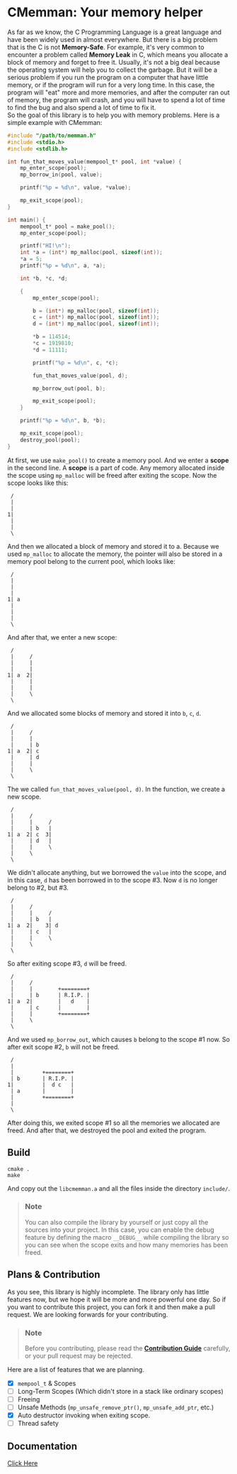 # CMemman: Your memory helper

As far as we know, the C Programming Language is a great language and have been widely used in almost everywhere. But there is a big problem that is the C is not **Memory-Safe**. For example, it's very common to encounter a problem called **Memory Leak** in C, which means you allocate a block of memory and forget to free it. Usually, it's not a big deal because the operating system will help you to collect the garbage. But it will be a serious problem if you run the program on a computer that have little memory, or if the program will run for a very long time. In this case, the program will "eat" more and more memories, and after the computer ran out of memory, the program will crash, and you will have to spend a lot of time to find the bug and also spend a lot of time to fix it.  
So the goal of this library is to help you with memory problems. Here is a simple example with CMemman:
```C
#include "/path/to/memman.h"
#include <stdio.h>
#include <stdlib.h>

int fun_that_moves_value(mempool_t* pool, int *value) {
    mp_enter_scope(pool);
    mp_borrow_in(pool, value);

    printf("%p = %d\n", value, *value);

    mp_exit_scope(pool);
}

int main() {
    mempool_t* pool = make_pool();
    mp_enter_scope(pool);

    printf("HI!\n");
    int *a = (int*) mp_malloc(pool, sizeof(int));
    *a = 5;
    printf("%p = %d\n", a, *a);

    int *b, *c, *d;

    {
        mp_enter_scope(pool);

        b = (int*) mp_malloc(pool, sizeof(int));
        c = (int*) mp_malloc(pool, sizeof(int));
        d = (int*) mp_malloc(pool, sizeof(int));

        *b = 114514;
        *c = 1919810;
        *d = 11111;

        printf("%p = %d\n", c, *c);

        fun_that_moves_value(pool, d);

        mp_borrow_out(pool, b);

        mp_exit_scope(pool);
    }

    printf("%p = %d\n", b, *b);

    mp_exit_scope(pool);
    destroy_pool(pool);
}
```

At first, we use `make_pool()` to create a memory pool. And we enter a **scope** in the second line. A **scope** is a part of code. Any memory allocated inside the scope using `mp_malloc` will be freed after exiting the scope. Now the scope looks like this:
```
 /
 |
 |
1|
 |
 |
 \
```
And then we allocated a block of memory and stored it to a. Because we used `mp_malloc` to allocate the memory, the pointer will also be stored in a memory pool belong to the current pool, which looks like:
```
 /
 |
 |
 |
1| a
 |
 |
 |
 \
```

And after that, we enter a new scope:
```
 /
 |     /
 |     |
 |     |
1| a  2|
 |     |
 |     |
 |     \
 \
```
And we allocated some blocks of memory and stored it into `b`, `c`, `d`.
```
 /
 |     /
 |     |
 |     | b
1| a  2| c
 |     | d
 |     |
 |     \
 \
```

The we called `fun_that_moves_value(pool, d)`. In the function, we create a new scope.
```
 /
 |     /     
 |     |     /
 |     | b   |
1| a  2| c  3|
 |     | d   |
 |     |     \
 |     \
 \
```
We didn't allocate anything, but we borrowed the `value` into the scope, and in this case, `d` has been borrowed in to the scope #3. Now `d` is no longer belong to #2, but #3.

```
 /
 |     /     
 |     |     /
 |     | b   |
1| a  2|    3| d
 |     | c   |
 |     |     \
 |     \
 \
```
So after exiting scope #3, `d` will be freed.
```
 /
 |     /     
 |     |        +========+
 |     | b      | R.I.P. |
1| a  2|        |   d    |
 |     | c      |        |
 |     |        +========+
 |     \
 \
 ```
And we used `mp_borrow_out`, which causes `b` belong to the scope #1 now. So after exit scope #2, `b` will not be freed.
```
 /
 |      
 |         +========+
 | b       | R.I.P. |
1|         |  d c   |
 | a       |        |
 |         +========+
 | 
 \
 ```

After doing this, we exited scope #1 so all the memories we allocated are freed. And after that, we destroyed the pool and exited the program.

## Build
```
cmake .
make
```
And copy out the `libcmemman.a` and all the files inside the directory `include/`.
> ### Note
> You can also compile the library by yourself or just copy all the sources into your project. In this case, you can enable the debug feature by defining the macro `__DEBUG__` while compiling the library so you can see when the scope exits and how many memories has been freed.

## Plans & Contribution
As you see, this library is highly incomplete. The library only has little features now, but we hope it will be more and more powerful one day. So if you want to contribute this project, you can fork it and then make a pull request. We are looking forwards for your contributing.

> ### Note
> Before you contributing, please read the **[Contribution Guide](doc/ContributionGuide/Overview.md)** carefully, or your pull request may be rejected.

Here are a list of features that we are planning.

- [x] `mempool_t` & Scopes
- [ ] Long-Term Scopes (Which didn't store in a stack like ordinary scopes)
- [ ] Freeing
- [ ] Unsafe Methods (`mp_unsafe_remove_ptr()`, `mp_unsafe_add_ptr`, etc.)
- [x] Auto destructor invoking when exiting scope.
- [ ] Thread safety

## Documentation
[Click Here](doc/Overview.md)
